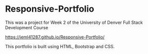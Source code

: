 # Responsive-Portfolio

This was a project for Week 2 of the University of Denver Full Stack Development Course

https://jeml41287.github.io/Responsive-Portfolio/

This portfolio is built using HTML, Bootstrap and CSS.
